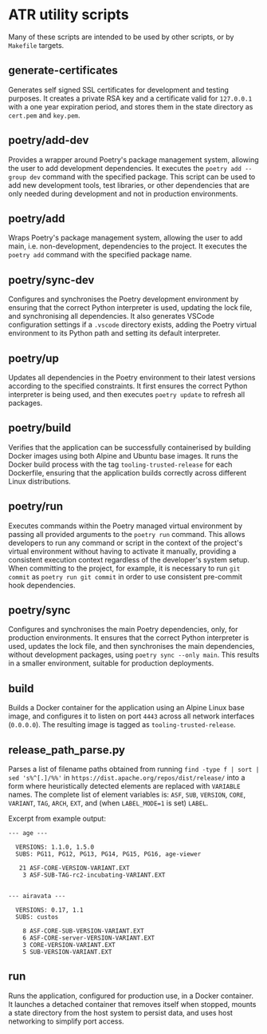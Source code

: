 # ATR utility scripts

Many of these scripts are intended to be used by other scripts, or by `Makefile` targets.

## generate-certificates

Generates self signed SSL certificates for development and testing purposes. It creates a private RSA key and a certificate valid for `127.0.0.1` with a one year expiration period, and stores them in the state directory as `cert.pem` and `key.pem`.

## poetry/add-dev

Provides a wrapper around Poetry's package management system, allowing the user to add development dependencies. It executes the `poetry add --group dev` command with the specified package. This script can be used to add new development tools, test libraries, or other dependencies that are only needed during development and not in production environments.

## poetry/add

Wraps Poetry's package management system, allowing the user to add main, i.e. non-development, dependencies to the project. It executes the `poetry add` command with the specified package name.

## poetry/sync-dev

Configures and synchronises the Poetry development environment by ensuring that the correct Python interpreter is used, updating the lock file, and synchronising all dependencies. It also generates VSCode configuration settings if a `.vscode` directory exists, adding the Poetry virtual environment to its Python path and setting its default interpreter.

## poetry/up

Updates all dependencies in the Poetry environment to their latest versions according to the specified constraints. It first ensures the correct Python interpreter is being used, and then executes `poetry update` to refresh all packages.

## poetry/build

Verifies that the application can be successfully containerised by building Docker images using both Alpine and Ubuntu base images. It runs the Docker build process with the tag `tooling-trusted-release` for each Dockerfile, ensuring that the application builds correctly across different Linux distributions.

## poetry/run

Executes commands within the Poetry managed virtual environment by passing all provided arguments to the `poetry run` command. This allows developers to run any command or script in the context of the project's virtual environment without having to activate it manually, providing a consistent execution context regardless of the developer's system setup. When committing to the project, for example, it is necessary to run `git commit` as `poetry run git commit` in order to use consistent pre-commit hook dependencies.

## poetry/sync

Configures and synchronises the main Poetry dependencies, only, for production environments. It ensures that the correct Python interpreter is used, updates the lock file, and then synchronises the main dependencies, without development packages, using `poetry sync --only main`. This results in a smaller environment, suitable for production deployments.

## build

Builds a Docker container for the application using an Alpine Linux base image, and configures it to listen on port `4443` across all network interfaces (`0.0.0.0`). The resulting image is tagged as `tooling-trusted-release`.


## release\_path\_parse.py

Parses a list of filename paths obtained from running `find -type f | sort | sed 's%^[.]/%%'` in `https://dist.apache.org/repos/dist/release/` into a form where heuristically detected elements are replaced with `VARIABLE` names. The complete list of element variables is: `ASF`, `SUB`, `VERSION`, `CORE`, `VARIANT`, `TAG`, `ARCH`, `EXT`, and (when `LABEL_MODE=1` is set) `LABEL`.

Excerpt from example output:

```
--- age ---

  VERSIONS: 1.1.0, 1.5.0
  SUBS: PG11, PG12, PG13, PG14, PG15, PG16, age-viewer

   21 ASF-CORE-VERSION-VARIANT.EXT
    3 ASF-SUB-TAG-rc2-incubating-VARIANT.EXT


--- airavata ---

  VERSIONS: 0.17, 1.1
  SUBS: custos

    8 ASF-CORE-SUB-VERSION-VARIANT.EXT
    6 ASF-CORE-server-VERSION-VARIANT.EXT
    3 CORE-VERSION-VARIANT.EXT
    5 SUB-VERSION-VARIANT.EXT
```

## run

Runs the application, configured for production use, in a Docker container. It launches a detached container that removes itself when stopped, mounts a state directory from the host system to persist data, and uses host networking to simplify port access.
